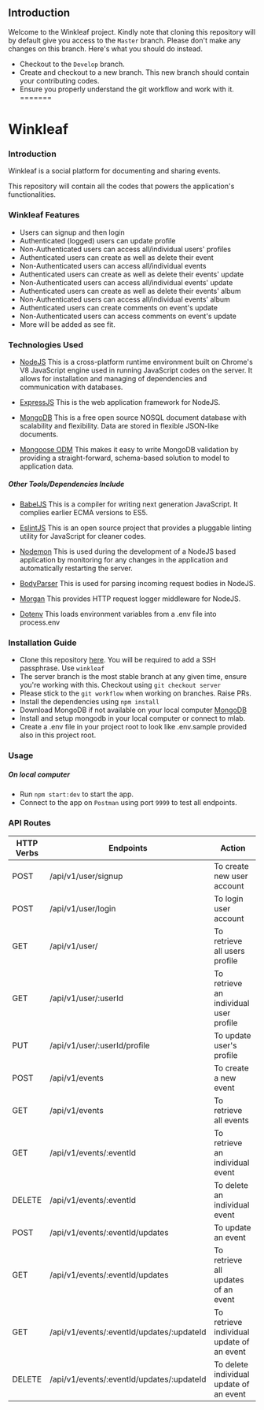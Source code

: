 
## Introduction
Welcome to the Winkleaf project. Kindly note that cloning this repository will by default give you access to the `Master` branch. Please don't make any changes on this branch. Here's what you should do instead.

* Checkout to the `Develop` branch.
* Create and checkout to a new branch. This new branch should contain your contributing codes.
* Ensure you properly understand the git workflow and work with it.
=======
# Winkleaf

### Introduction
Winkleaf is a social platform for documenting and sharing events.

This repository will contain all the codes that powers the application's functionalities.

### Winkleaf Features
* Users can signup and then login
* Authenticated (logged) users can update profile
* Non-Authenticated users can access all/individual users' profiles
* Authenticated users can create as well as delete their event
* Non-Authenticated users can access all/individual events
* Authenticated users can create as well as delete their events' update
* Non-Authenticated users can access all/individual events' update
* Authenticated users can create as well as delete their events' album
* Non-Authenticated users can access all/individual events' album
* Authenticated users can create comments on event's update
* Non-Authenticated users can access comments on event's update
* More will be added as see fit.

### Technologies Used
* [NodeJS](https://nodejs.org/) This is a cross-platform runtime environment built on Chrome's V8 JavaScript engine used in running JavaScript codes on the server. It allows for installation and managing of dependencies and communication with databases.

* [ExpressJS](https://www.expresjs.org/) This is the web application framework for NodeJS.

* [MongoDB](https://www.mongodb.com/) This is a free open source NOSQL document database with scalability and flexibility. Data are stored in flexible JSON-like documents.

* [Mongoose ODM](https://mongoosejs.com/) This makes it easy to write MongoDB validation by providing a straight-forward, schema-based solution to model to application data.


##### Other Tools/Dependencies Include
* [BabelJS](https://babeljs.io) This is a compiler for writing next generation JavaScript. It complies earlier ECMA versions to ES5.

* [EslintJS](https://eslint.org/) This is an open source project that provides a pluggable linting utility for JavaScript for cleaner codes.

* [Nodemon](https://nodemon.io/) This is used during the development of a NodeJS based application by monitoring for any changes in the application and automatically restarting the server.

* [BodyParser](https://github.com/expressjs/body-parser/) This is used for parsing incoming request bodies in NodeJS. 

* [Morgan](https://github.com/expressjs/morgan) This provides HTTP request logger middleware for NodeJS.

* [Dotenv](https://github.com/motdotla/dotenv) This loads environment variables from a .env file into process.env


### Installation Guide
* Clone this repository [here](git@gitlab.com:winkleaf/winkleaf.git). You will be required to add a SSH passphrase. Use `winkleaf`
* The server branch is the most stable branch at any given time, ensure you're working with this. Checkout using `git checkout server`
* Please stick to the `git workflow` when working on branches. Raise PRs.
* Install the dependencies using `npm install`
* Download MongoDB if not available on your local computer [MongoDB](https://mongodb.com/download-center#community)
* Install and setup mongodb in your local computer or connect to mlab.
* Create a .env file in your project root to look like .env.sample provided also in this project root.


### Usage
##### On local computer
* Run `npm start:dev` to start the app.
* Connect to the app on `Postman` using port `9999` to test all endpoints.

### API Routes
| HTTP Verbs | Endpoints | Action |
| --- | --- | --- |
| POST | /api/v1/user/signup | To create new user account |
| POST | /api/v1/user/login | To login user account |
| GET | /api/v1/user/ | To retrieve all users profile |
| GET | /api/v1/user/:userId | To retrieve an individual user profile |
| PUT | /api/v1/user/:userId/profile | To update user's profile |
| POST | /api/v1/events | To create a new event |
| GET | /api/v1/events | To retrieve all events |
| GET | /api/v1/events/:eventId | To retrieve an individual event |
| DELETE | /api/v1/events/:eventId | To delete an individual event |
| POST | /api/v1/events/:eventId/updates | To update an event |
| GET | /api/v1/events/:eventId/updates | To retrieve all updates of an event |
| GET | /api/v1/events/:eventId/updates/:updateId | To retrieve individual update of an event |
| DELETE | /api/v1/events/:eventId/updates/:updateId | To delete individual update of an event |
